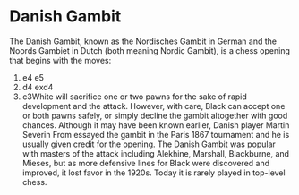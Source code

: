 # Danish Gambit

The Danish Gambit, known as the Nordisches Gambit in German and the Noords Gambiet in Dutch (both meaning Nordic Gambit), is a chess opening that begins with the moves:
1. e4 e5
2. d4 exd4
3. c3White will sacrifice one or two pawns for the sake of rapid development and the attack. However, with care, Black can accept one or both pawns safely, or simply decline the gambit altogether with good chances.
Although it may have been known earlier, Danish player Martin Severin From essayed the gambit in the Paris 1867 tournament and he is usually given credit for the opening.  The Danish Gambit was popular with masters of the attack including Alekhine, Marshall, Blackburne, and Mieses, but as more defensive lines for Black were discovered and improved, it lost favor in the 1920s. Today it is rarely played in top-level chess.

